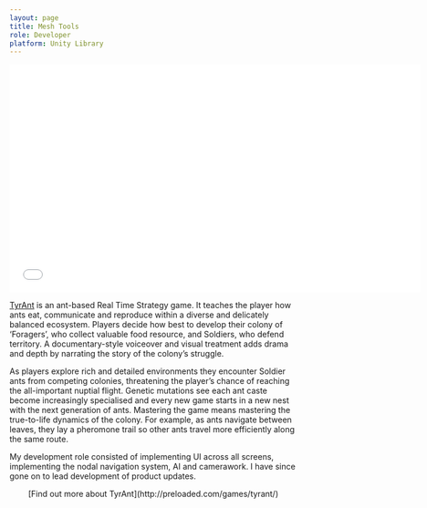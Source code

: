 ```yaml
---
layout: page
title: Mesh Tools
role: Developer
platform: Unity Library
---
```


<iframe src="//player.vimeo.com/video/91634278?title=0&amp;byline=0&amp;portrait=0&amp;color=24bddf" width="720" height="400" frameborder="0" webkitallowfullscreen="" mozallowfullscreen="" allowfullscreen="" id="fitvid224006"></iframe>
 
[TyrAnt](http://preloaded.com/games/tyrant/) is an ant-based Real Time Strategy game. It teaches the player how ants eat, communicate and reproduce within a diverse and delicately balanced ecosystem. Players decide how best to develop their colony of ‘Foragers’, who collect valuable food resource, and Soldiers, who defend territory. A documentary-style voiceover and visual treatment adds drama and depth by narrating the story of the colony’s struggle.

As players explore rich and detailed environments they encounter Soldier ants from competing colonies, threatening the player’s chance of reaching the all-important nuptial flight. Genetic mutations see each ant caste become increasingly specialised and every new game starts in a new nest with the next generation of ants. Mastering the game means mastering the true-to-life dynamics of the colony. For example, as ants navigate between leaves, they lay a pheromone trail so other ants travel more efficiently along the same route.

My development role consisted of implementing UI across all screens, implementing the nodal navigation system, AI and camerawork. I have since gone on to lead development of product updates.

<center>
[Find out more about TyrAnt](http://preloaded.com/games/tyrant/) 
</center>